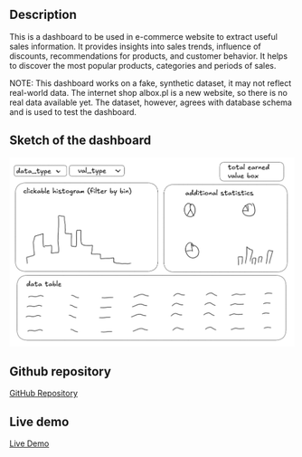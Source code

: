 ## Description
This is a dashboard to be used in e-commerce website to extract useful sales information.
It provides insights into sales trends, influence of discounts, recommendations for products, and customer behavior.
It helps to discover the most popular products, categories and periods of sales.

NOTE: This dashboard works on a fake, synthetic dataset, it may not reflect real-world data.
The internet shop albox.pl is a new website, so there is no real data available yet.
The dataset, however, agrees with database schema and is used to test the dashboard.

## Sketch of the dashboard
![Dashboard Sketch](./sketch.png)

## Github repository
[GitHub Repository](https://github.com/rybijakKarpiowy/data_viz_dashboard)

## Live demo
[Live Demo](https://rybijak-karpiowy.shinyapps.io/data_viz_dashboard/)